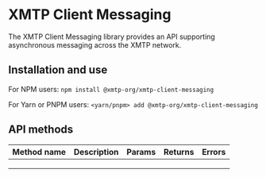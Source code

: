 # XMTP Client Messaging

The XMTP Client Messaging library provides an API supporting asynchronous messaging across the XMTP network.

## Installation and use

For NPM users:
`npm install @xmtp-org/xmtp-client-messaging`

For Yarn or PNPM users:
`<yarn/pnpm> add @xmtp-org/xmtp-client-messaging`


## API methods

| Method name | Description | Params | Returns | Errors |
|-------------|-------------|--------|---------|--------|
|             |             |        |         |        |
|             |             |        |         |        |
|             |             |        |         |        |
